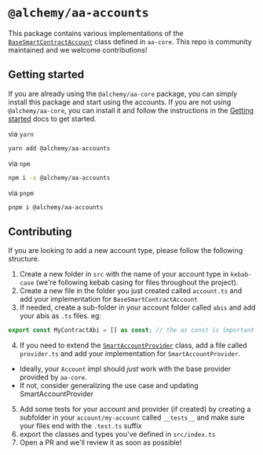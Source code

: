 # `@alchemy/aa-accounts`

This package contains various implementations of the [`BaseSmartContractAccount`](https://accountkit.alchemy.com/packages/aa-core/accounts/introduction.html#basesmartcontractaccount) class defined in `aa-core`. This repo is community maintained and we welcome contributions!

## Getting started

If you are already using the `@alchemy/aa-core` package, you can simply install this package and start using the accounts. If you are not using `@alchemy/aa-core`, you can install it and follow the instructions in the [Getting started](https://accountkit.alchemy.com/packages/aa-accounts/) docs to get started.

via `yarn`

```bash
yarn add @alchemy/aa-accounts
```

via `npm`

```bash
npm i -s @alchemy/aa-accounts
```

via `pnpm`

```bash
pnpm i @alchemy/aa-accounts
```

## Contributing

If you are looking to add a new account type, please follow the following structure.

1. Create a new folder in `src` with the name of your account type in `kebab-case` (we're following kebab casing for files throughout the project).
2. Create a new file in the folder you just created called `account.ts` and add your implementation for `BaseSmartContractAccount`
3. If needed, create a sub-folder in your account folder called `abis` and add your abis as `.ts` files. eg:

```ts
export const MyContractAbi = [] as const; // the as const is important so we can get correct typing from viem
```

4. If you need to extend the [`SmartAccountProvider`](https://accountkit.alchemy.com/packages/aa-core/smart-account-client/introduction.html) class, add a file called `provider.ts` and add your implementation for `SmartAccountProvider`.

- Ideally, your `Account` impl should _just_ work with the base provider provided by `aa-core`.
- If not, consider generalizing the use case and updating SmartAccountProvider

5. Add some tests for your account and provider (if created) by creating a subfolder in your `account/my-account` called `__tests__` and make sure your files end with the `.test.ts` suffix
6. export the classes and types you've defined in `src/index.ts`
7. Open a PR and we'll review it as soon as possible!
